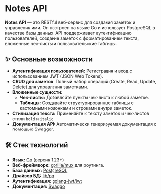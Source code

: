 # Notes API

**Notes API** — это RESTful веб-сервис для создания заметок и управления ими. Он построен на языке Go и использует PostgreSQL в качестве базы данных. API поддерживает аутентификацию пользователей, создание заметок с форматированием текста, вложенные чек-листы и пользовательские таблицы.

## ✨ Основные возможности

*   **Аутентификация пользователей:** Регистрация и вход с использованием JWT (JSON Web Tokens).
*   **CRUD для заметок:** Полный набор операций (Create, Read, Update, Delete) для управления заметками.
*   **Вложенные сущности:**
    *   **Чек-листы:** Добавляйте пункты чек-листа к любой заметке.
    *   **Таблицы:** Создавайте структурированные таблицы с кастомными колонками и строками внутри заметок.
*   **Стилизация текста:** Применяйте к тексту заметок и чек-листов стили `bold` и `italic`.
*   **Документация API:** Автоматически генерируемая документация с помощью Swagger.

## 🛠️ Стек технологий

*   **Язык:** [Go](https://golang.org/) (версия 1.23+)
*   **Веб-фреймворк:** [gorilla/mux](https://github.com/gorilla/mux) для роутинга.
*   **База данных:** [PostgreSQL](https://www.postgresql.org/)
*   **Драйвер БД:** [lib/pq](https://github.com/lib/pq)
*   **Аутентификация:** [golang-jwt/jwt](https://github.com/golang-jwt/jwt)
*   **Документация:** [Swaggo](https://github.com/swaggo/swag)
